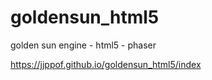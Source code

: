 # goldensun_html5
golden sun engine - html5 - phaser

https://jjppof.github.io/goldensun_html5/index
